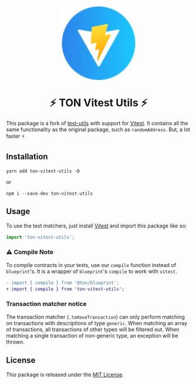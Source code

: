 <p align="center">
  <img src="public/ton-vitest.svg" alt="TON-vitest-utils" width="200" />
</p>

<h1 align="center">
  ⚡️ TON Vitest Utils ⚡️
</h1>

This package is a fork of [test-utils](https://github.com/ton-community/test-utils) with support for [Vitest](https://vitest.dev/).
It contains all the same functionality as the original package, such as `randomAddress`. But, a lot faster ⚡️

## Installation

```
yarn add ton-vitest-utils -D
```

or

```
npm i --save-dev ton-vitest-utils
```

## Usage

To use the test matchers, just install [Vitest](https://vitest.dev/guide/) and import this package like so:

```typescript
import 'ton-vitest-utils';
```

### ⚠️ Compile Note

To compile contracts in your tests, use our `compile` function instead of `blueprint`'s. It is a wrapper of `blueprint`'s `compile` to work with `vitest`.

```diff
- import { compile } from '@ton/blueprint';
+ import { compile } from 'ton-vitest-utils';
```

### Transaction matcher notice

The transaction matcher (`.toHaveTransaction`) can only perform matching on transactions with descriptions of type `generic`. When matching an array of transactions, all transactions of other types will be filtered out. When matching a single transaction of non-generic type, an exception will be thrown.

## License

This package is released under the [MIT License](LICENSE).
